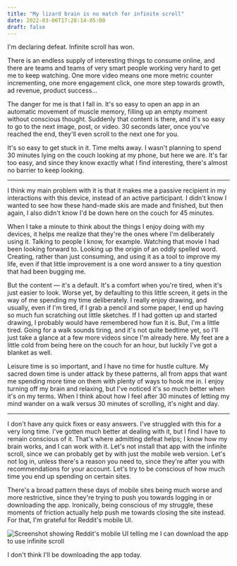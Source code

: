 ```yaml
---
title: "My lizard brain is no match for infinite scroll"
date: 2022-03-06T17:28:14-05:00
draft: false
---
```



I'm declaring defeat. Infinite scroll has won.

There is an endless supply of interesting things to consume online, and there are teams and teams of very smart people working very hard to get me to keep watching. One more video means one more metric counter incrementing, one more engagement click, one more step towards growth, ad revenue, product success...

The danger for me is that I fall in. It's so easy to open an app in an automatic movement of muscle memory, filling up an empty moment without conscious thought. Suddenly that content is there, and it's so easy to go to the next image, post, or video. 30 seconds later, once you've reached the end, they'll even scroll to the next one for you.

It's so easy to get stuck in it. Time melts away. I wasn't planning to spend 30 minutes lying on the couch looking at my phone, but here we are.  It's far too easy, and since they know exactly what I find interesting, there's almost no barrier to keep looking.

-----

I think my main problem with it is that it makes me a passive recipient in my interactions with this device, instead of an active participant. I didn't know I wanted to see how these hand-made skis are made and finished, but then again, I also didn't know I'd be down here on the couch for 45 minutes.

When I take a minute to think about the things I enjoy doing with my devices, it helps me realize that they're the ones where I'm deliberately using it. Talking to people I know, for example. Watching that movie I had been looking forward to. Looking up the origin of an oddly spelled word. Creating, rather than just consuming, and using it as a tool to improve my life, even if that little improvement is a one word answer to a tiny question that had been bugging me.

But the content — it's a default. It's a comfort when you're tired, when it's just easier to look. Worse yet, by defaulting to this little screen, it gets in the way of me spending my time deliberately. I really enjoy drawing, and usually, even if I'm tired, if I grab a pencil and some paper, I end up having so much fun scratching out little sketches. If I had gotten up and started drawing, I probably would have remembered how fun it is. But, I'm a little tired. Going for a walk sounds tiring, and it's not quite bedtime yet, so I'll just take a glance at a few more videos since I'm already here. My feet are a little cold from being here on the couch for an hour, but luckily I've got a blanket as well.

Leisure time is so important, and I have no time for hustle culture. My sacred down time is under attack by these patterns, all from apps that want me spending more time on them with plenty of ways to hook me in. I enjoy turning off my brain and relaxing, but I've noticed it's so much better when it's on my terms. When I think about how I feel after 30 minutes of letting my mind wander on a walk versus 30 minutes of scrolling, it's night and day.

-----

I don't have any quick fixes or easy answers. I've struggled with this for a very long time. I've gotten much better at dealing with it, but I find I have to remain conscious of it. That's where admitting defeat helps; I know how my brain works, and I can work with it. Let's not install that app with the infinite scroll, since we can probably get by with just the mobile web version. Let's not log in, unless there's a reason you need to, since they're after you with recommendations for your account. Let's try to be conscious of how much time you end up spending on certain sites.

There's a broad pattern these days of mobile sites being much worse and more restrictive, since they're trying to push you towards logging in or downloading the app. Ironically, being conscious of my struggle, these moments of friction actually help push me towards closing the site instead. For that, I'm grateful for Reddit's mobile UI.

![Screenshot showing Reddit's mobile UI telling me I can download the app to use infinite scroll](reddit.png)

I don't think I'll be downloading the app today.
